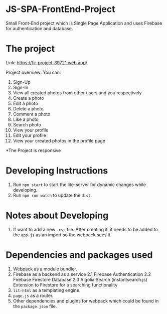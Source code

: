 # JS-SPA-FrontEnd-Project
Small Front-End project which is Single Page Application and uses Firebase for authentication and database.

# The project
Link: https://fir-project-39721.web.app/

Project overview:
You can:
1. Sign-Up
2. Sign-In
3. View all created photos from other users and you respectively
4. Create a photo
5. Edit a photo
6. Delete a photo
7. Comment a photo
8. Like a photo
9. Search photo
10. View your profile
11. Edit your profile
12. View your created photos in the profile page

*The Project is responsive 

# Developing Instructions
1. Run `npm start` to start the lite-server for dynamic changes while developing.
2. Run `npm run watch` to update the `dist`.

# Notes about Developing
1. If want to add a new `.css` file. After creating it, it needs to be added to the `app.js` as an import so the webpack sees it.

# Dependencies and packages used
1. Webpack as a module bundler.
2. Firebase as a backend as a service
2.1 Firebase Authentication
2.2 Firebase Firestore Database
2.3 Algolia Search (instantsearch.js) Extension to Firestore for a searching functionality
3. `lit-html` as a templating engine.
4. `page.js` as a router.
5. Other dependencies and plugins for webpack which could be found in the `package.json` file.

